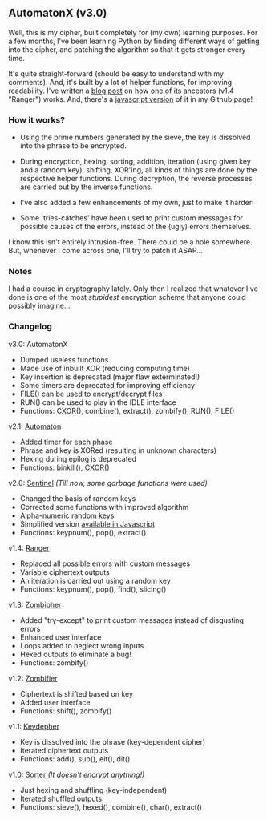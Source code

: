 ## AutomatonX (v3.0)

Well, this is my cipher, built completely for (my own) learning purposes. For a few months, I've been learning Python by finding different ways of getting into the cipher, and patching the algorithm so that it gets stronger every time.

It's quite straight-forward (should be easy to understand with my comments). And, it's built by a lot of helper functions, for improving readability. I've written a [blog post](http://wp.me/p3OCmi-qT) on how one of its ancestors (v1.4 "Ranger") works. And, there's a [javascript version](http://wafflespeanut.github.io/Sentinel/) of it in my Github page!

### How it works?

- Using the prime numbers generated by the sieve, the key is dissolved into the phrase to be encrypted.

- During encryption, hexing, sorting, addition, iteration (using given key and a random key), shifting, XOR'ing, all kinds of things are done by the respective helper functions. During decryption, the reverse processes are carried out by the inverse functions.

- I've also added a few enhancements of my own, just to make it harder!

- Some 'tries-catches' have been used to print custom messages for possible causes of the errors, instead of the (ugly) errors themselves.

I know this isn't entirely intrusion-free. There could be a hole somewhere. But, whenever I come across one, I'll try to patch it ASAP...

### Notes

I had a course in cryptography lately. Only then I realized that whatever I've done is one of the most *stupidest* encryption scheme that anyone could possibly imagine...

### Changelog

v3.0: AutomatonX
- Dumped useless functions
- Made use of inbuilt XOR (reducing computing time)
- Key insertion is deprecated (major flaw exterminated!)
- Some timers are deprecated for improving efficiency
- FILE() can be used to encrypt/decrypt files
- RUN() can be used to play in the IDLE interface
- Functions: CXOR(), combine(), extract(), zombify(), RUN(), FILE()

v2.1: [Automaton](https://github.com/Wafflespeanut/Python/blob/9a583d54bd9f6dab2255e873f7c7bbc4fc943108/Encryption/Sentinel)
- Added timer for each phase
- Phrase and key is XORed (resulting in unknown characters)
- Hexing during epilog is deprecated
- Functions: binkill(), CXOR()

v2.0: [Sentinel](https://github.com/Wafflespeanut/Python/blob/581574ddd9c59cf0f45b933548aa2f2dc64203ae/Encryption/Sentinel) *(Till now, some garbage functions were used)*
- Changed the basis of random keys
- Corrected some functions with improved algorithm
- Alpha-numeric random keys
- Simplified version [available in Javascript](https://wafflespeanut.github.io/Sentinel)
- Functions: keypnum(), pop(), extract()

v1.4: [Ranger](https://github.com/Wafflespeanut/Python/blob/49bfe59bb4baa753678e6fbb4b29ad665459963c/Encryption/Ranger)
- Replaced all possible errors with custom messages
- Variable ciphertext outputs
- An iteration is carried out using a random key
- Functions: keypnum(), pop(), find(), slicing()

v1.3: [Zombipher](https://github.com/Wafflespeanut/Python/blob/3200ac598593c4abc7e9b3e899ad6889333c83ba/Encryption)
- Added "try-except" to print custom messages instead of disgusting errors
- Enhanced user interface
- Loops added to neglect wrong inputs
- Hexed outputs to eliminate a bug!
- Functions: zombify()

v1.2: [Zombifier](https://github.com/Wafflespeanut/Python/blob/cef60840ba2273ca2a0c3fb6943f927fcc7af01f/Encryption)
- Ciphertext is shifted based on key
- Added user interface
- Functions: shift(), zombify()

v1.1: [Keydepher](https://github.com/Wafflespeanut/Python/blob/d45d3dd783389c11de5e66cbcacbee0724e643f0/Encryption)
- Key is dissolved into the phrase (key-dependent cipher)
- Iterated ciphertext outputs
- Functions: add(), sub(), eit(), dit()

v1.0: [Sorter](https://github.com/Wafflespeanut/Python/blob/00ea11b8068e874fb86c84bc1d466b25053194b9/Encryption) *(It doesn't encrypt anything!)*
- Just hexing and shuffling (key-independent)
- Iterated shuffled outputs
- Functions: sieve(), hexed(), combine(), char(), extract()